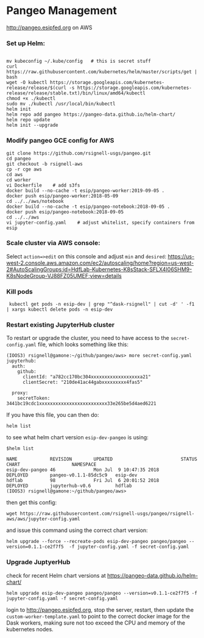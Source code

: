 # Pangeo Management 
http://pangeo.esipfed.org on AWS

### Set up Helm:
```

mv kubeconfig ~/.kube/config   # this is secret stuff
curl https://raw.githubusercontent.com/kubernetes/helm/master/scripts/get | bash
wget -O kubectl https://storage.googleapis.com/kubernetes-release/release/$(curl -s https://storage.googleapis.com/kubernetes-release/release/stable.txt)/bin/linux/amd64/kubectl
chmod +x ./kubectl
sudo mv ./kubectl /usr/local/bin/kubectl
helm init
helm repo add pangeo https://pangeo-data.github.io/helm-chart/
helm repo update
helm init --upgrade
```

### Modify pangeo GCE config for AWS
```
git clone https://github.com/rsignell-usgs/pangeo.git
cd pangeo
git checkout -b rsignell-aws
cp -r cge aws     
cd aws
cd worker
vi Dockerfile    # add s3fs
docker build --no-cache -t esip/pangeo-worker:2019-09-05 .
docker push esip/pangeo-worker:2018-05-09
cd ../../aws/notebook
docker build --no-cache -t esip/pangeo-notebook:2018-09-05 .
docker push esip/pangeo-notebook:2018-09-05
cd ../../aws
vi jupyter-config.yaml    # adjust whitelist, specify containers from esip
```



### Scale cluster via AWS console:

Select `action=>edit` on this console and adjust `min` and `desired`:
https://us-west-2.console.aws.amazon.com/ec2/autoscaling/home?region=us-west-2#AutoScalingGroups:id=HdfLab-Kubernetes-K8sStack-SFLX4I06SHM9-K8sNodeGroup-VJ88FZ05UMEF;view=details


### Kill pods
```
 kubectl get pods -n esip-dev | grep "^dask-rsignell" | cut -d' ' -f1 | xargs kubectl delete pods -n esip-dev
```

### Restart existing JupyterHub cluster
To restart or upgrade the cluster, you need to have access to the `secret-config.yaml` file, which looks something like this:
```
(IOOS3) rsignell@gamone:~/github/pangeo/aws> more secret-config.yaml
jupyterhub:
  auth:
    github:
      clientId: "a782cc170bc304xxxxxxxxxxxxxxxxxxa21"
      clientSecret: "210de41ac44gabxxxxxxxxx4fas5"

  proxy:
    secretToken: 3441bc19cdc1xxxxxxxxxxxxxxxxxxxxxxxxx33e265be5d4aed6221
```
If you have this file, you can then do:
```
helm list 
``` 
to see what helm chart version `esip-dev-pangeo` is using:
```
$helm list

NAME            REVISION        UPDATED                         STATUS          CHART                   NAMESPACE
esip-dev-pangeo 46              Mon Jul  9 10:47:35 2018        DEPLOYED        pangeo-v0.1.1-85dc5c9   esip-dev
hdflab          98              Fri Jul  6 20:01:52 2018        DEPLOYED        jupyterhub-v0.6         hdflab
(IOOS3) rsignell@gamone:~/github/pangeo/aws>
```
then get this config:
```
wget https://raw.githubusercontent.com/rsignell-usgs/pangeo/rsignell-aws/aws/jupyter-config.yaml
```
and issue this command using the correct chart version:
```
helm upgrade --force --recreate-pods esip-dev-pangeo pangeo/pangeo --version=0.1.1-ce2f7f5  -f jupyter-config.yaml -f secret-config.yaml 
```

### Upgrade JuptyerHub
check for recent Helm chart versions at https://pangeo-data.github.io/helm-chart/
```
helm upgrade esip-dev-pangeo pangeo/pangeo --version=v0.1.1-ce2f7f5 -f jupyter-config.yaml -f secret-config.yaml 
```
login to http://pangeo.esipfed.org, stop the server, restart, then update the `custom-worker-template.yaml` to point to the correct docker image for the Dask workers, making sure not too exceed the CPU and memory of the kubernetes nodes.
